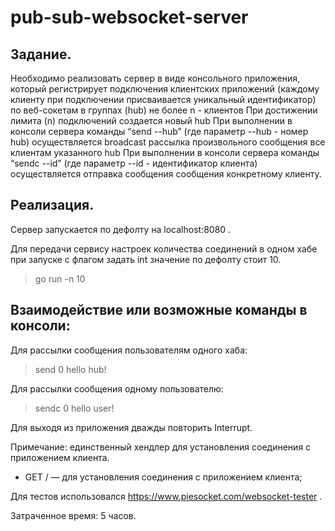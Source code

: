 # pub-sub-websocket-server

## Задание.
Необходимо реализовать сервер в виде консольного приложения, который
регистрирует подключения клиентских приложений (каждому клиенту при
подключении присваивается уникальный идентификатор) по веб-сокетам в группах
(hub) не более n - клиентов
При достижении лимита (n) подключений создается новый hub
При выполнении в консоли сервера команды “send --hub” (где параметр --hub -
номер hub) осуществляется broadcast рассылка произвольного сообщения все
клиентам указанного hub
При выполнении в консоли сервера команды “sendс --id” (где параметр --id -
идентификатор клиента) осуществляется отправка сообщения сообщения
конкретному клиенту.

## Реализация.
Сервер запускается по дефолту на localhost:8080 .

Для передачи сервису настроек количества соединений в одном хабе при запуске
с флагом задать int значение по дефолту стоит 10.

>go run -n 10

## Взаимодействие или возможные команды в консоли:
Для рассылки сообщения пользователям одного хаба:
>send 0 hello hub!

Для рассылки сообщения одному пользователю:
>sendc 0 hello user!

Для выходя из приложения дважды повторить Interrupt.

Примечание:
единственный хендлер для установления соединения с приложением клиента.
- GET / — для установления соединения с приложением клиента;

Для тестов использовался https://www.piesocket.com/websocket-tester .

Затраченное время: 5 часов.